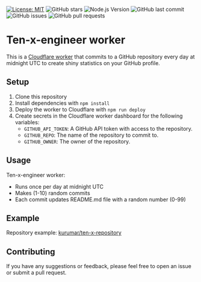 [![License: MIT](https://img.shields.io/badge/License-MIT-yellow.svg)](https://opensource.org/licenses/MIT)
![GitHub stars](https://img.shields.io/github/stars/kurumar/ten-x-engineer-worker)
![Node.js Version](https://img.shields.io/badge/node-%3E%3D18.0.0-brightgreen)
![GitHub last commit](https://img.shields.io/github/last-commit/kurumar/ten-x-engineer-worker)
![GitHub issues](https://img.shields.io/github/issues/kurumar/ten-x-engineer-worker)
![GitHub pull requests](https://img.shields.io/github/issues-pr/kurumar/ten-x-engineer-worker)

# Ten-x-engineer worker

This is a [Cloudflare worker](https://developers.cloudflare.com/workers/) that commits to a GitHub repository every day at midnight UTC to create shiny statistics on your GitHub profile.

## Setup

1. Clone this repository
2. Install dependencies with `npm install`
3. Deploy the worker to Cloudflare with `npm run deploy`
4. Create secrets in the Cloudflare worker dashboard for the following variables:
    - `GITHUB_API_TOKEN`: A GitHub API token with access to the repository.
    - `GITHUB_REPO`: The name of the repository to commit to.
    - `GITHUB_OWNER`: The owner of the repository.

## Usage

Ten-x-engineer worker:
- Runs once per day at midnight UTC
- Makes (1-10) random commits
- Each commit updates README.md file with a random number (0-99)

## Example

Repository example: [kurumar/ten-x-repository](https://github.com/kurumar/ten-x-repository)

## Contributing

If you have any suggestions or feedback, please feel free to open an issue or submit a pull request.